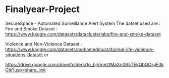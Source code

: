 # Finalyear-Project
SecureSpace - Automated Surveillance Alert System
The datset used are : Fire and Smoke Dataset :  https://www.kaggle.com/datasets/dataclusterlabs/fire-and-smoke-dataset

Violence and Non-Violence Dataset : https://www.kaggle.com/datasets/mohamedmustafa/real-life-violence-situations-dataset
 or
 
https://drive.google.com/drive/folders/1o_bjVme2tMaXn0B5TEkQbQOsjjF3kGlk?usp=share_link
